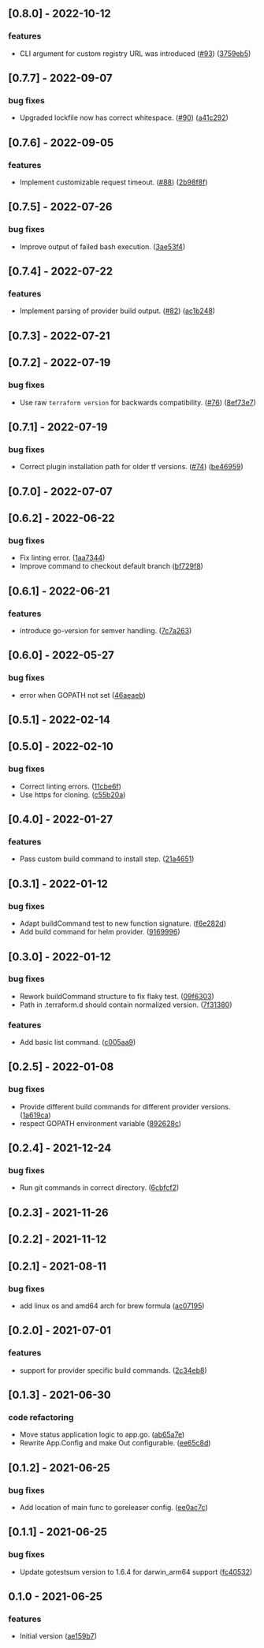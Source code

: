 
<a name="0.8.0"></a>
## [0.8.0] - 2022-10-12
### features
- CLI argument for custom registry URL was introduced ([#93](https://github.com/kreuzwerker/m1-terraform-provider-helper/issues/93)) ([3759eb5](https://github.com/kreuzwerker/m1-terraform-provider-helper/commit/3759eb5c5039d9eca0005b210f96a860ac0e95e4))


<a name="0.7.7"></a>
## [0.7.7] - 2022-09-07
### bug fixes
- Upgraded lockfile now has correct whitespace. ([#90](https://github.com/kreuzwerker/m1-terraform-provider-helper/issues/90)) ([a41c292](https://github.com/kreuzwerker/m1-terraform-provider-helper/commit/a41c292c59376d4d2f3eaf59c523e78d01202d47))


<a name="0.7.6"></a>
## [0.7.6] - 2022-09-05
### features
- Implement customizable request timeout. ([#88](https://github.com/kreuzwerker/m1-terraform-provider-helper/issues/88)) ([2b98f8f](https://github.com/kreuzwerker/m1-terraform-provider-helper/commit/2b98f8f4f28ab44b37bd85d0445cc10871ad7911))


<a name="0.7.5"></a>
## [0.7.5] - 2022-07-26
### bug fixes
- Improve output of failed bash execution. ([3ae53f4](https://github.com/kreuzwerker/m1-terraform-provider-helper/commit/3ae53f4e9d1940683db9f5cb83f160fd88211403))


<a name="0.7.4"></a>
## [0.7.4] - 2022-07-22
### features
- Implement parsing of provider build output. ([#82](https://github.com/kreuzwerker/m1-terraform-provider-helper/issues/82)) ([ac1b248](https://github.com/kreuzwerker/m1-terraform-provider-helper/commit/ac1b248afb240726a3e6535973a934161a808f40))


<a name="0.7.3"></a>
## [0.7.3] - 2022-07-21

<a name="0.7.2"></a>
## [0.7.2] - 2022-07-19
### bug fixes
- Use raw `terraform version` for backwards compatibility. ([#76](https://github.com/kreuzwerker/m1-terraform-provider-helper/issues/76)) ([8ef73e7](https://github.com/kreuzwerker/m1-terraform-provider-helper/commit/8ef73e73adb2a26bc252fcf914ce2b0e867d7474))


<a name="0.7.1"></a>
## [0.7.1] - 2022-07-19
### bug fixes
- Correct plugin installation path for older tf versions. ([#74](https://github.com/kreuzwerker/m1-terraform-provider-helper/issues/74)) ([be46959](https://github.com/kreuzwerker/m1-terraform-provider-helper/commit/be469594a2156e99395f821d0a0cc46ced903840))


<a name="0.7.0"></a>
## [0.7.0] - 2022-07-07

<a name="0.6.2"></a>
## [0.6.2] - 2022-06-22
### bug fixes
- Fix linting error. ([1aa7344](https://github.com/kreuzwerker/m1-terraform-provider-helper/commit/1aa73441d83aea882a059894ad40b19940e9ee73))
- Improve command to checkout default branch ([bf729f8](https://github.com/kreuzwerker/m1-terraform-provider-helper/commit/bf729f8cfcbd9fd3ff3377cdf6e3a3337c760536))


<a name="0.6.1"></a>
## [0.6.1] - 2022-06-21
### features
- introduce go-version for semver handling. ([7c7a263](https://github.com/kreuzwerker/m1-terraform-provider-helper/commit/7c7a263376edde733275c3c801dde1df2bd7c3ec))


<a name="0.6.0"></a>
## [0.6.0] - 2022-05-27
### bug fixes
- error when GOPATH not set ([46aeaeb](https://github.com/kreuzwerker/m1-terraform-provider-helper/commit/46aeaeb367a018d595896680d7350651f5eb5f88))


<a name="0.5.1"></a>
## [0.5.1] - 2022-02-14

<a name="0.5.0"></a>
## [0.5.0] - 2022-02-10
### bug fixes
- Correct linting errors. ([11cbe6f](https://github.com/kreuzwerker/m1-terraform-provider-helper/commit/11cbe6ff29ab2c56fd800e743a02f60a69da5fe3))
- Use https for cloning. ([c55b20a](https://github.com/kreuzwerker/m1-terraform-provider-helper/commit/c55b20aa2b03edb986bd200c4f58e84b3065f0b3))


<a name="0.4.0"></a>
## [0.4.0] - 2022-01-27
### features
- Pass custom build command to install step. ([21a4651](https://github.com/kreuzwerker/m1-terraform-provider-helper/commit/21a46511541c24ecea0c2d3bb9d7b9916b41a8a9))


<a name="0.3.1"></a>
## [0.3.1] - 2022-01-12
### bug fixes
- Adapt buildCommand test to new function signature. ([f6e282d](https://github.com/kreuzwerker/m1-terraform-provider-helper/commit/f6e282dc6258f31cc5343035201993dd249c8920))
- Add build command for helm provider. ([9169996](https://github.com/kreuzwerker/m1-terraform-provider-helper/commit/91699965f1c01d68109edfa9a2fdbc48c6f4f9d3))


<a name="0.3.0"></a>
## [0.3.0] - 2022-01-12
### bug fixes
- Rework buildCommand structure to fix flaky test. ([09f6303](https://github.com/kreuzwerker/m1-terraform-provider-helper/commit/09f63039b501319d48a8c8765254735f6e2e4f1e))
- Path in .terraform.d should contain normalized version. ([7f31380](https://github.com/kreuzwerker/m1-terraform-provider-helper/commit/7f3138028e17f081c7d454291e31d81507af6461))

### features
- Add basic list command. ([c005aa9](https://github.com/kreuzwerker/m1-terraform-provider-helper/commit/c005aa90a2eb9c3aa44ce02c0e03756cc0c11a5b))


<a name="0.2.5"></a>
## [0.2.5] - 2022-01-08
### bug fixes
- Provide different build commands for different provider versions. ([1a619ca](https://github.com/kreuzwerker/m1-terraform-provider-helper/commit/1a619caa969e6909e87d07749c112ee866c1bbf3))
- respect GOPATH environment variable ([892628c](https://github.com/kreuzwerker/m1-terraform-provider-helper/commit/892628cd3e8aed66fc1a3142ce15687d53f798a6))


<a name="0.2.4"></a>
## [0.2.4] - 2021-12-24
### bug fixes
- Run git commands in correct directory. ([6cbfcf2](https://github.com/kreuzwerker/m1-terraform-provider-helper/commit/6cbfcf23d386c61841d760f040abbfc44b91b9b7))


<a name="0.2.3"></a>
## [0.2.3] - 2021-11-26

<a name="0.2.2"></a>
## [0.2.2] - 2021-11-12

<a name="0.2.1"></a>
## [0.2.1] - 2021-08-11
### bug fixes
- add linux os and amd64 arch for brew formula ([ac07195](https://github.com/kreuzwerker/m1-terraform-provider-helper/commit/ac0719515d3cd66d6585c7aa5c74d7416fc0d88c))


<a name="0.2.0"></a>
## [0.2.0] - 2021-07-01
### features
- support for provider specific build commands. ([2c34eb8](https://github.com/kreuzwerker/m1-terraform-provider-helper/commit/2c34eb86756d5c2208258e0cadabf273bd64cba5))


<a name="0.1.3"></a>
## [0.1.3] - 2021-06-30
### code refactoring
- Move status application logic to app.go. ([ab65a7e](https://github.com/kreuzwerker/m1-terraform-provider-helper/commit/ab65a7e2a9f8a0c977dc3a2c70951155016a5a90))
- Rewrite App.Config and make Out configurable. ([ee65c8d](https://github.com/kreuzwerker/m1-terraform-provider-helper/commit/ee65c8d7cf7bc409612dd37547569af0c953f724))


<a name="0.1.2"></a>
## [0.1.2] - 2021-06-25
### bug fixes
- Add location of main func to goreleaser config. ([ee0ac7c](https://github.com/kreuzwerker/m1-terraform-provider-helper/commit/ee0ac7c7463d7db0efd10e7d84ab6e1f99f728e2))


<a name="0.1.1"></a>
## [0.1.1] - 2021-06-25
### bug fixes
- Update gotestsum version to 1.6.4 for darwin_arm64 support ([fc40532](https://github.com/kreuzwerker/m1-terraform-provider-helper/commit/fc40532e2bd793a412244f7661f255c45c8d5bf7))


<a name="0.1.0"></a>
## 0.1.0 - 2021-06-25
### features
- Initial version ([ae159b7](https://github.com/kreuzwerker/m1-terraform-provider-helper/commit/ae159b754681990f2339b95835f79452cb5fc455))

